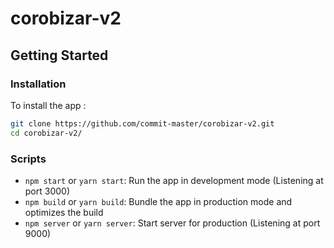 # corobizar-v2

## Getting Started

### Installation

To install the app :

```sh
git clone https://github.com/commit-master/corobizar-v2.git
cd corobizar-v2/
```

### Scripts
* `npm start` or `yarn start`: Run the app in development mode (Listening at port 3000)
* `npm build` or `yarn build`: Bundle the app in production mode and optimizes the build
* `npm server` or `yarn server`: Start server for production (Listening at port 9000)
